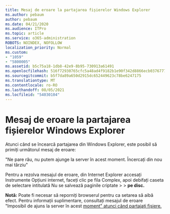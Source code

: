 ```yaml
---
title: Mesaj de eroare la partajarea fișierelor Windows Explorer
ms.author: pebaum
author: pebaum
ms.date: 04/21/2020
ms.audience: ITPro
ms.topic: article
ms.service: o365-administration
ROBOTS: NOINDEX, NOFOLLOW
localization_priority: Normal
ms.custom:
- "1059"
- "5800005"
ms.assetid: b5c75a18-1db8-42e9-8b95-730913a61491
ms.openlocfilehash: 516f72930765cfc5a48ad4f9182b1e90f342d8866ecb03767772f47676911d2e
ms.sourcegitcommit: b5f7da89a650d2915dc652449623c78be6247175
ms.translationtype: MT
ms.contentlocale: ro-RO
ms.lasthandoff: 08/05/2021
ms.locfileid: "54030104"
---
```

# <a name="error-message-when-sharing-files-from-windows-explorer"></a>Mesaj de eroare la partajarea fișierelor Windows Explorer

Atunci când se încearcă partajarea din Windows Explorer, este posibil să primiți următorul mesaj de eroare:
  
"Ne pare rău, nu putem ajunge la server în acest moment. Încercați din nou mai târziu"
  
Pentru a rezolva mesajul de  eroare, din Internet Explorer accesați Instrumente Opțiuni internet, faceți clic pe fila Complex, apoi debifați caseta de selectare intitulată Nu se salvează paginile criptate \>  \> **pe disc.** 
  
 **Notă:** Poate fi necesar să reporniți browserul pentru ca setarea să aibă efect. Pentru informații suplimentare, consultați mesajul de eroare "Imposibil de ajuns la server în acest [moment" atunci când partajați fișiere.](https://go.microsoft.com/fwlink/?linkid=2022914)
  